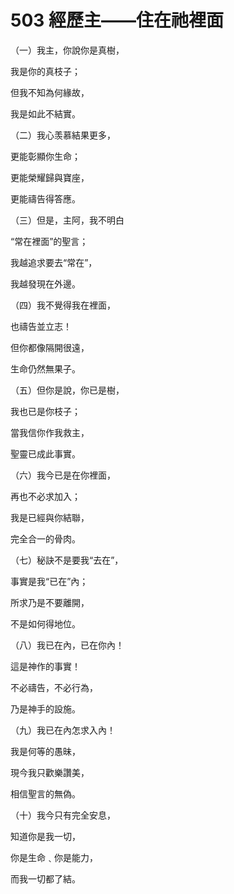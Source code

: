 # 503 經歷主——住在祂裡面

（一）我主，你說你是真樹，

我是你的真枝子；

但我不知為何緣故，

我是如此不結實。

（二）我心羡慕結果更多，

更能彰顯你生命；

更能榮耀歸與寶座，

更能禱告得答應。

（三）但是，主阿，我不明白

“常在裡面”的聖言；

我越追求要去“常在”，

我越發現在外邊。

（四）我不覺得我在裡面，

也禱告並立志！

但你都像隔開很遠，

生命仍然無果子。

（五）但你是說，你已是樹，

我也已是你枝子；

當我信你作我救主，

聖靈已成此事實。

（六）我今已是在你裡面，

再也不必求加入；

我是已經與你結聯，

完全合一的骨肉。

（七）秘訣不是要我“去在”，

事實是我“已在”內；

所求乃是不要離開，

不是如何得地位。

（八）我已在內，已在你內！

這是神作的事實！

不必禱告，不必行為，

乃是神手的設施。

（九）我已在內怎求入內！

我是何等的愚昧，

現今我只歡樂讚美，

相信聖言的無偽。

（十）我今只有完全安息，

知道你是我一切，

你是生命﹑你是能力，

而我一切都了結。

